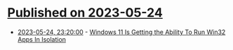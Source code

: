 # [Published on 2023-05-24](index.md)

* [2023-05-24, 23:20:00](https://tech.slashdot.org/story/23/05/24/2029228/windows-11-is-getting-the-ability-to-run-win32-apps-in-isolation?utm_source=rss1.0mainlinkanon&utm_medium=feed) - [Windows 11 Is Getting the Ability To Run Win32 Apps In Isolation](https://tech.slashdot.org/story/23/05/24/2029228/windows-11-is-getting-the-ability-to-run-win32-apps-in-isolation?utm_source=rss1.0mainlinkanon&utm_medium=feed)
